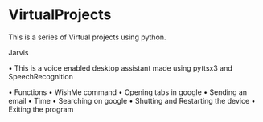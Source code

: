 # VirtualProjects

This is a series of Virtual projects using python.








Jarvis


• This is a voice enabled desktop assistant made using pyttsx3 and SpeechRecognition
     
     
• Functions
      • WishMe command
      • Opening tabs in google
      • Sending an email
      • Time
      • Searching on google
      • Shutting and Restarting the device
      • Exiting the program
      
